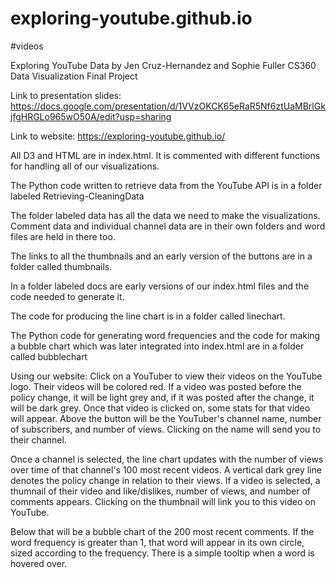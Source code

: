 # exploring-youtube.github.io
#videos

Exploring YouTube Data by Jen Cruz-Hernandez and Sophie Fuller
CS360 Data Visualization Final Project

Link to presentation slides: https://docs.google.com/presentation/d/1VVzOKCK65eRaR5Nf6ztUaMBrlGkjfgHRGLo965wO50A/edit?usp=sharing

Link to website: https://exploring-youtube.github.io/

All D3 and HTML are in index.html.  It is commented with different functions for handling all of our visualizations.

The Python code written to retrieve data from the YouTube API is in a folder labeled Retrieving-CleaningData

The folder labeled data has all the data we need to make the visualizations.  Comment data and individual channel data are in their own folders and word files are held in there too. 

The links to all the thumbnails and an early version of the buttons are in a folder called thumbnails.

In a folder labeled docs are early versions of our index.html files and the code needed to generate it.

The code for producing the line chart is in a folder called linechart.

The Python code for generating word frequencies and the code for making a bubble chart which was later integrated into index.html are in a folder called bubblechart

Using our website:
Click on a YouTuber to view their videos on the YouTube logo. Their videos will be colored red. If a video was posted before the policy change, it will be light grey and, if it was posted after the change, it will be dark grey. Once that video is clicked on, some stats for that video will appear. Above the button will be the YouTuber's channel name, number of subscribers, and number of views.  Clicking on the name will send you to their channel.

Once a channel is selected, the line chart updates with the number of views over time of that channel's 100 most recent videos. A vertical dark grey line denotes the policy change in relation to their views. If a video is selected, a thumnail of their video and like/dislikes, number of views, and number of comments appears. Clicking on the thumbnail will link you to this video on YouTube. 

Below that will be a bubble chart of the 200 most recent comments. If the word frequency is greater than 1, that word will appear in its own circle, sized according to the frequency. There is a simple tooltip when a word is hovered over. 
